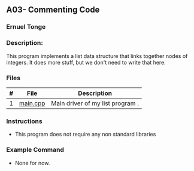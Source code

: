 ## A03- Commenting Code
### Ernuel Tonge
### Description:

This program implements a list data structure that links together nodes of integers. It does more stuff, but we don't need to write that here.

### Files

|   #   | File     | Description                      |
| :---: | -------- | -------------------------------- |
|   1   | [main.cpp](https://github.com/ErnuelTonge/2143-OOP-Tonge/blob/main/Assignments/A03/main.cpp) | Main driver of my list program . |


### Instructions

- This program does not require any non standard libraries

### Example Command

- None for now.

